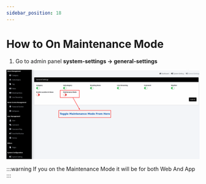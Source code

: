 ```yaml
---
sidebar_position: 18
---
```


# How to On Maintenance Mode

1. Go to admin panel **system-settings -> general-settings**

![maintenaceMode](/images/web/maintenaceMode.png)

:::warning
If you on the Maintenance Mode it will be for both Web And App
:::
